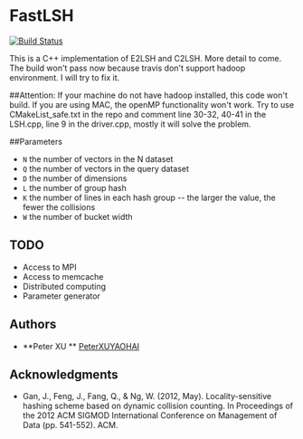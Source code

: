 # FastLSH

[![Build Status](https://travis-ci.org/PeterXUYAOHAI/FastLSH.svg?branch=master)](https://travis-ci.org/PeterXUYAOHAI/FastLSH)

This is a C++ implementation of E2LSH and C2LSH. More detail to come.
The build won't pass now because  travis don't support hadoop environment. I will try to fix it.

##Attention:
If your machine do not have hadoop installed, this code won't build. If you are using MAC, the openMP functionality won't work.
Try to use CMakeList_safe.txt in the repo and comment line 30-32, 40-41 in the LSH.cpp, line 9 in the driver.cpp, mostly it will solve the problem. 


##Parameters
* ```N``` the number of vectors in the N dataset
* ```Q``` the number of vectors in the query dataset
* ```D``` the number of dimensions
* ```L``` the number of group hash
* ```K``` the number of lines in each hash group -- the larger the value, the fewer the collisions
* ```W``` the number of bucket width

## TODO
* Access to MPI
* Access to memcache
* Distributed computing
* Parameter generator

## Authors

* **Peter XU **  [PeterXUYAOHAI](https://github.com/PeterXUYAOHAI)


## Acknowledgments

* Gan, J., Feng, J., Fang, Q., & Ng, W. (2012, May). Locality-sensitive hashing scheme based on dynamic collision counting. In Proceedings of the 2012 ACM SIGMOD International Conference on Management of Data (pp. 541-552). ACM.



